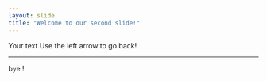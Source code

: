 ```yaml
---
layout: slide
title: "Welcome to our second slide!"
---
```

Your text
Use the left arrow to go back!


---
bye !
